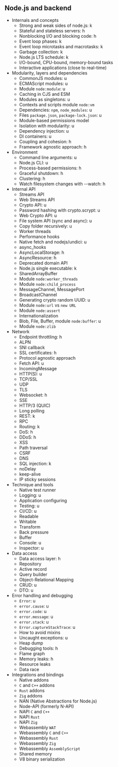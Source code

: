 ## Node.js and backend

- Internals and concepts
  - Strong and weak sides of node.js: k
  - Stateful and stateless servers: h
  - Nonblocking I/O and blocking code: h
  - Event loop phases: k
  - Event loop microtasks and macrotasks: k
  - Garbage collection: k
  - Node.js LTS schedule: k
  - I/O-bound, CPU-bound, memory-bound tasks
  - Interactive applications (close to real-time)
- Modularity, layers and dependencies
  - CommonJS modules: u
  - ECMAScript modules: u
  - Module `node:module`: u
  - Caching in CJS and ESM
  - Modules as singletons: u
  - Contexts and scripts module `node:vm`
  - Dependencies: `npm`, `node_modules`: u
  - Files `package.json`, `package-lock.json`: u
  - Module-based permissions model
  - Isolation with modularity: u
  - Dependency injection: u
  - DI containers: u
  - Coupling and cohesion: h
  - Framework agnostic approach: h
- Environment
  - Command line arguments: u
  - Node.js CLI: u
  - Process-based permissions: h
  - Graceful shutdown: h
  - Clustering: h
  - Watch filesystem changes with --watch: h
- Internal API
  - Streams API
  - Web Streams API
  - Crypto API: u
  - Password hashing with crypto.scrypt: u
  - Web Crypto API: u
  - File system API (sync and async): u
  - Copy folder recursively: u
  - Worker threads
  - Performance hooks
  - Native fetch and nodejs/undici: u
  - async_hooks
  - AsyncLocalStorage: h
  - AsyncResource: h
  - Deprecated domain API
  - Node.js single executable: k
  - SharedArrayBuffer
  - Module `node:worker_threads`
  - Module `node:child_process`
  - MessageChannel, MessagePort
  - BroadcastChannel
  - Generating crypto random UUID: u
  - Module `node:url` vs `new URL`
  - Module `node:assert`
  - Internationalization
  - Blob, File, Buffer, module `node:buffer`: u
  - Module `node:zlib`
- Network
  - Endpoint throttling: h
  - ALPN
  - SNI callback
  - SSL certificates: h
  - Protocol agnostic approach
  - Fetch API: u
  - IncomingMessage
  - HTTP(S): u
  - TCP/SSL
  - UDP
  - TLS
  - Websocket: h
  - SSE
  - HTTP/3 (QUIC)
  - Long polling
  - REST: k
  - RPC
  - Routing: k
  - DoS: h
  - DDoS: h
  - XSS
  - Path traversal
  - CSRF
  - DNS
  - SQL injection: k
  - noDelay
  - keep-alive
  - IP sticky sessions
- Technique and tools
  - Native test runner
  - Logging: u
  - Application configuring
  - Testing: u
  - CI/CD: u
  - Readable
  - Writable
  - Transform
  - Back pressure
  - Buffer
  - Console: u
  - Inspector: u
- Data access
  - Data access layer: h
  - Repository
  - Active record
  - Query builder
  - Object-Relational Mapping
  - CRUD: u
  - DTO: u
- Error handling and debugging
  - `Error`: u
  - `error.cause`: u
  - `error.code`: u
  - `error.message`: u
  - `error.stack`: u
  - `Error.captureStackTrace`: u
  - How to avoid mixins
  - Uncaught exceptions: u
  - Heap dump
  - Debugging tools: h
  - Flame graph
  - Memory leaks: h
  - Resource leaks
  - Data race
- Integrations and bindings
  - Native addons
  - `C` and `C++` addons
  - `Rust` addons
  - `Zig` addons
  - NAN (Native Abstractions for Node.js)
  - Node-API (formerly N-API)
  - NAPI `C` and `C++`
  - NAPI `Rust`
  - NAPI `Zig`
  - Webassembly `WAT`
  - Webassembly `C` and `C++`
  - Webassembly `Rust`
  - Webassembly `Zig`
  - Webassembly `AssemblyScript`
  - Shared memory
  - V8 binary serialization
